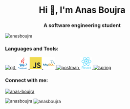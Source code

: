 <h1 align="center">Hi 👋, I'm Anas Boujra</h1>
<h3 align="center">A software engineering student</h3>

<p align="left"> <img src="https://komarev.com/ghpvc/?username=anasboujra&label=Profile%20views&color=7666c7&style=flat" alt="anasboujra" /> </p>

<h3 align="left">Languages and Tools:</h3>
<p align="left"> <a href="https://git-scm.com/" target="_blank" rel="noreferrer"> <img src="https://www.vectorlogo.zone/logos/git-scm/git-scm-icon.svg" alt="git" width="40" height="40"/> </a> <a href="https://www.java.com" target="_blank" rel="noreferrer"> <img src="https://raw.githubusercontent.com/devicons/devicon/master/icons/java/java-original.svg" alt="java" width="40" height="40"/> </a> <a href="https://developer.mozilla.org/en-US/docs/Web/JavaScript" target="_blank" rel="noreferrer"> <img src="https://raw.githubusercontent.com/devicons/devicon/master/icons/javascript/javascript-original.svg" alt="javascript" width="40" height="40"/> </a> <a href="https://www.mysql.com/" target="_blank" rel="noreferrer"> <img src="https://raw.githubusercontent.com/devicons/devicon/master/icons/mysql/mysql-original-wordmark.svg" alt="mysql" width="40" height="40"/> </a> <a href="https://postman.com" target="_blank" rel="noreferrer"> <img src="https://www.vectorlogo.zone/logos/getpostman/getpostman-icon.svg" alt="postman" width="40" height="40"/> </a> <a href="https://reactjs.org/" target="_blank" rel="noreferrer"> <img src="https://raw.githubusercontent.com/devicons/devicon/master/icons/react/react-original-wordmark.svg" alt="react" width="40" height="40"/> </a> <a href="https://spring.io/" target="_blank" rel="noreferrer"> <img src="https://www.vectorlogo.zone/logos/springio/springio-icon.svg" alt="spring" width="40" height="40"/> </a> </p>
<h3 align="left">Connect with me:</h3>
<p align="left">
<a href="https://linkedin.com/in/anas-boujra" target="blank"><img align="center" src="https://raw.githubusercontent.com/rahuldkjain/github-profile-readme-generator/master/src/images/icons/Social/linked-in-alt.svg" alt="anas-boujra" height="30" width="40" /></a>
</p>



<p><img align="left" src="https://github-readme-stats.vercel.app/api/top-langs?username=anasboujra&show_icons=true&theme=dark&title_color=9b9bff&hide_border=true&locale=en&layout=compact" alt="anasboujra" />

&nbsp;<img align="center" src="https://github-readme-stats.vercel.app/api?username=anasboujra&show_icons=true&theme=dark&title_color=9b73ff&hide_border=true&locale=en" alt="anasboujra" /></p>
